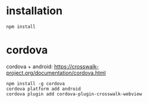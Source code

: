 # installation
```
npm install
```

# cordova
cordova + android:
https://crosswalk-project.org/documentation/cordova.html
```
npm install -g cordova
cordova platform add android
cordova plugin add cordova-plugin-crosswalk-webview
```
